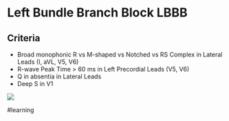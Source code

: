 # Left Bundle Branch Block LBBB
## Criteria
* Broad monophonic R vs M-shaped vs Notched vs RS Complex in Lateral Leads (I, aVL, V5, V6)
* R-wave Peak Time > 60 ms in Left Precordial Leads (V5, V6)
* Q in absentia in Lateral Leads
* Deep S in V1

![](Left%20Bundle%20Branch%20Block%20LBBB/C86D175E-8C16-4D0B-9E66-D9BE4DB12E04.png)

#learning